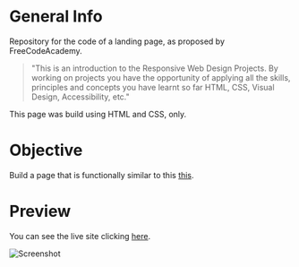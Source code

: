 # General Info

Repository for the code of a landing page, as proposed by FreeCodeAcademy.</br>

> "This is an introduction to the Responsive Web Design Projects. By working on projects you have the opportunity of applying all the skills, principles and concepts you have learnt so far HTML, CSS, Visual Design, Accessibility, etc."</br>

This page was build using HTML and CSS, only.

# Objective

Build a page that is functionally similar to this <a href="https://codepen.io/freeCodeCamp/full/RKRbwL">this</a>.</br>

# Preview

You can see the live site clicking <a href="https://marianadacunha.github.io/avocadoland-landing-page/">here</a>.</br>

![Screenshot](https://i.ibb.co/9g2KrZr/image.png)
